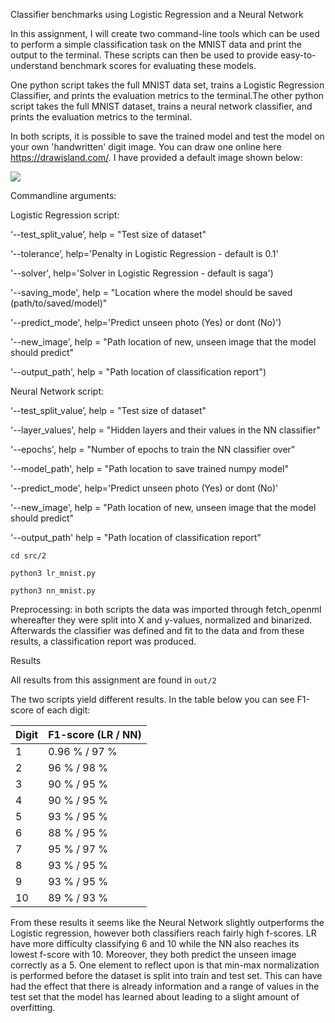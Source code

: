 Classifier benchmarks using Logistic Regression and a Neural Network

In this assignment, I will create two command-line tools which can be used to perform a simple classification task on the MNIST data and print the output to the terminal. These scripts can then be used to provide easy-to-understand benchmark scores for evaluating these models.

One python script takes the full MNIST data set, trains a Logistic Regression Classifier, and prints the evaluation metrics to the terminal.The other python script takes the full MNIST dataset, trains a neural network classifier, and prints the evaluation metrics to the terminal.

In both scripts, it is possible to save the trained model and test the model on your own 'handwritten' digit image. You can draw one online here https://drawisland.com/. I have provided a default image shown below: 

![](./self_drawn_digit.png) 


Commandline arguments:

Logistic Regression script:

‘--test_split_value’, help = "Test size of dataset"
 
‘--tolerance’, help='Penalty in Logistic Regression - default is 0.1'

'--solver', help='Solver in Logistic Regression - default is saga') 

'--saving_mode', help = "Location where the model should be saved (path/to/saved/model)"

'--predict_mode', help='Predict unseen photo (Yes) or dont (No)')

'--new_image',  help = "Path location of new, unseen image that the model should predict"

'--output_path', help = "Path location of classification report") 


Neural Network script:

‘--test_split_value’, help = "Test size of dataset"

'--layer_values', help = "Hidden layers and their values in the NN classifier"

'--epochs', help = "Number of epochs to train the NN classifier over"

'--model_path', help = "Path location to save trained numpy model"

'--predict_mode', help='Predict unseen photo (Yes) or dont (No)'

'--new_image', help = "Path location of new, unseen image that the model should predict"

'--output_path' help = "Path location of classification report"

```
cd src/2

python3 lr_mnist.py 

python3 nn_mnist.py 
```

Preprocessing: in both scripts the data was imported through fetch_openml whereafter they were split into X and y-values, normalized and binarized. Afterwards the classifier was defined and fit to the data and from these results, a classification report was produced.

Results

All results from this assignment are found in ```out/2```

The two scripts yield different results. In the table below you can see F1-score of each digit:


| Digit    | F1-score (LR / NN) |
| --------- | --------|
| 1    | 0.96 % / 97 %       |
| 2 | 96 % / 98 %        |
| 3 | 90 % / 95 %        |
| 4 | 90 % / 95 %        |
| 5 | 93 % / 95 %        |
| 6 | 88 % / 95 %        |
| 7 | 95 % / 97 %        |
| 8 | 93 % / 95 %        |
| 9 | 93 % / 95 %        |
| 10 | 89 % / 93 %        |

From these results it seems like the Neural Network slightly outperforms the Logistic regression, however both classifiers reach fairly high f-scores. LR have more difficulty classifying 6 and 10 while the NN also reaches its lowest f-score with 10. Moreover, they both predict the unseen image correctly as a 5. One element to reflect upon is that min-max normalization is performed before the dataset is split into train and test set. This can have had the effect that there is already information and a range of values in the test set that the model has learned about leading to a slight amount of overfitting.
